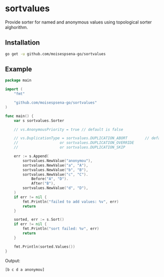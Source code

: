 # sortvalues
Provide sorter for named and anonymous values using topological sorter alghorithm.

## Installation

```bash
go get -u github.com/moisespsena-go/sortvalues
```

## Example

```go
package main

import (
	"fmt"

	"github.com/moisespsena-go/sortvalues"
)

func main() {
	var s sortvalues.Sorter

	// vs.AnonymousPriority = true // default is false

	// vs.DuplicationType = sortvalues.DUPLICATION_ABORT        // default
	//                   or sortvalues.DUPLICATION_OVERRIDE
	//                   or sortvalues.DUPLICATION_SKIP

	err := s.Append(
		sortvalues.NewValue("anonymou"),
		sortvalues.NewValue("a", "A"),
		sortvalues.NewValue("b", "B"),
		sortvalues.NewValue("c", "C").
			Before("A", "D").
			After("B"),
		sortvalues.NewValue("d", "D"),
	)
	if err != nil {
		fmt.Println("failed to add values: %v", err)
		return
	}

	sorted, err := s.Sort()
	if err != nil {
		fmt.Println("sort failed: %v", err)
		return
	}

	fmt.Println(sorted.Values())
}
```

Output:

    [b c d a anonymou]
    



